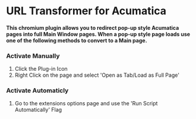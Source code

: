# URL Transformer for Acumatica

#### This chromium plugin allows you to redirect pop-up style Acumatica pages into full Main Window pages.  When a pop-up style page loads use one of the following methods to convert to a Main page. 

### Activate Manually

1. Click the Plug-in Icon
2. Right Click on the page and select 'Open as Tab/Load as Full Page'

### Activate Automaticly

1. Go to the extensions options page and use the 'Run Script Automatically' Flag
